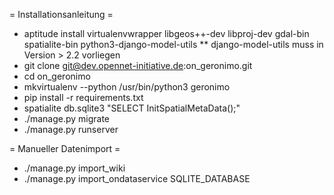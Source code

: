 = Installationsanleitung =

* aptitude install virtualenvwrapper libgeos++-dev libproj-dev gdal-bin spatialite-bin python3-django-model-utils
** django-model-utils muss in Version > 2.2 vorliegen
* git clone git@dev.opennet-initiative.de:on_geronimo.git
* cd on_geronimo
* mkvirtualenv --python /usr/bin/python3 geronimo
* pip install -r requirements.txt
* spatialite db.sqlite3 "SELECT InitSpatialMetaData();"
* ./manage.py migrate
* ./manage.py runserver


= Manueller Datenimport =

* ./manage.py import_wiki
* ./manage.py import_ondataservice SQLITE_DATABASE

